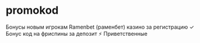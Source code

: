 # promokod
Бонусы новым игрокам Ramenbet (раменбет) казино за регистрацию ✓ Бонус код на фриспины за депозит ⚡️ Приветственные
